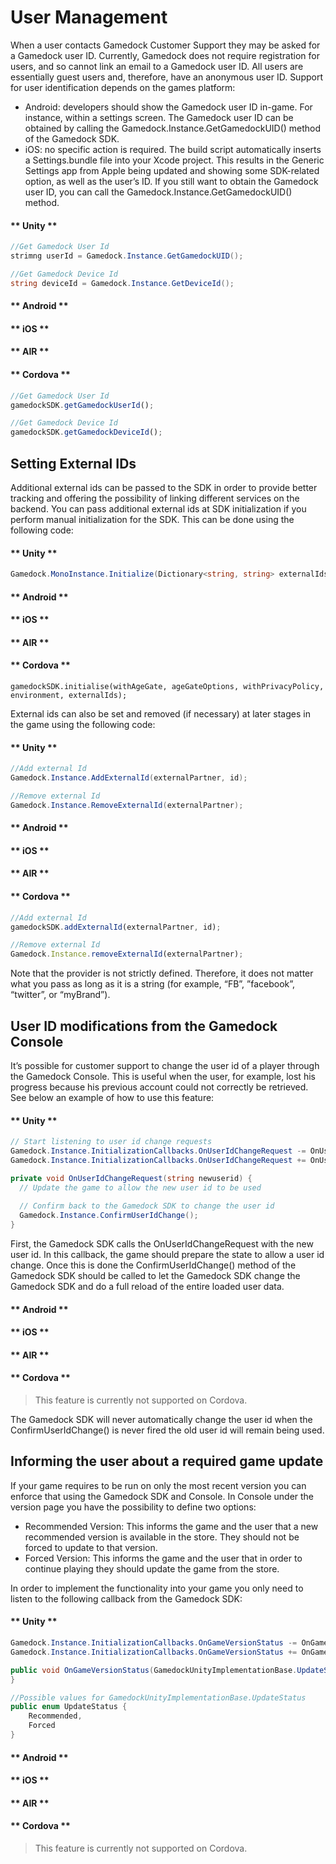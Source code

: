 # User Management

When a user contacts Gamedock Customer Support they may be asked for a Gamedock user ID. Currently, Gamedock does not require registration for users, and so cannot link an email to a Gamedock user ID. All users are essentially guest users and, therefore, have an anonymous user ID.
Support for user identification depends on the games platform:
* Android: developers should show the Gamedock user ID in-game. For instance, within a settings screen. The Gamedock user ID can be obtained by calling the Gamedock.Instance.GetGamedockUID() method of the Gamedock SDK.
* iOS: no specific action is required. The build script automatically inserts a Settings.bundle file into your Xcode project. This results in the Generic Settings app from Apple being updated and showing some SDK-related option, as well as the user’s ID. If you still want to obtain the Gamedock user ID, you can call the Gamedock.Instance.GetGamedockUID() method.

<!-- tabs:start -->

#### ** Unity **

~~~C#
//Get Gamedock User Id
strimng userId = Gamedock.Instance.GetGamedockUID();

//Get Gamedock Device Id
string deviceId = Gamedock.Instance.GetDeviceId();
~~~

#### ** Android **



#### ** iOS **



#### ** AIR **



#### ** Cordova **

~~~JavaScript
//Get Gamedock User Id
gamedockSDK.getGamedockUserId();

//Get Gamedock Device Id
gamedockSDK.getGamedockDeviceId();
~~~~

<!-- tabs:end -->



## Setting External IDs

Additional external ids can be passed to the SDK in order to provide better tracking and offering the possibility of linking different services on the backend. You can pass additional external ids at SDK initialization if you perform manual initialization for the SDK. This can be done using the following code:

<!-- tabs:start -->

#### ** Unity **

~~~C#
Gamedock.MonoInstance.Initialize(Dictionary<string, string> externalIds = null);
~~~

#### ** Android **



#### ** iOS **



#### ** AIR **



#### ** Cordova **

~~~JavScript
gamedockSDK.initialise(withAgeGate, ageGateOptions, withPrivacyPolicy, environment, externalIds);
~~~

<!-- tabs:end -->

External ids can also be set and removed (if necessary) at later stages in the game using the following code:

<!-- tabs:start -->

#### ** Unity **

~~~C#
//Add external Id
Gamedock.Instance.AddExternalId(externalPartner, id);

//Remove external Id
Gamedock.Instance.RemoveExternalId(externalPartner);
~~~

#### ** Android **



#### ** iOS **



#### ** AIR **



#### ** Cordova **

~~~JavaScript
//Add external Id
gamedockSDK.addExternalId(externalPartner, id);

//Remove external Id
Gamedock.Instance.removeExternalId(externalPartner);
~~~

<!-- tabs:end -->

Note that the provider is not strictly defined. Therefore, it does not matter what you pass as long as it is a string (for example, “FB”, ”facebook”, “twitter”, or “myBrand”).

## User ID modifications from the Gamedock Console

It’s possible for customer support to change the user id of a player through the Gamedock Console. This is useful when the user, for example, lost his progress because his previous account could not correctly be retrieved. See below an example of how to use this feature:

<!-- tabs:start -->

#### ** Unity **

~~~C#
// Start listening to user id change requests
Gamedock.Instance.InitializationCallbacks.OnUserIdChangeRequest -= OnUserIdChangeRequest;
Gamedock.Instance.InitializationCallbacks.OnUserIdChangeRequest += OnUserIdChangeRequest;

private void OnUserIdChangeRequest(string newuserid) {
  // Update the game to allow the new user id to be used
  
  // Confirm back to the Gamedock SDK to change the user id
  Gamedock.Instance.ConfirmUserIdChange();
}
~~~

First, the Gamedock SDK calls the OnUserIdChangeRequest with the new user id. In this callback, the game should prepare the state to allow a user id change. Once this is done the ConfirmUserIdChange() method of the Gamedock SDK should be called to let the Gamedock SDK change the Gamedock SDK and do a full reload of the entire loaded user data.

#### ** Android **



#### ** iOS **



#### ** AIR **



#### ** Cordova **

> This feature is currently not supported on Cordova.

<!-- tabs:end -->

The Gamedock SDK will never automatically change the user id when the ConfirmUserIdChange() is never fired the old user id will remain being used.

## Informing the user about a required game update

If your game requires to be run on only the most recent version you can enforce that using the Gamedock SDK and Console. In Console under the version page you have the possibility to define two options:
* Recommended Version: This informs the game and the user that a new recommended version is available in the store. They should not be forced to update to that version.
* Forced Version: This informs the game and the user that in order to continue playing they should update the game from the store.

In order to implement the functionality into your game you only need to listen to the following callback from the Gamedock SDK:

<!-- tabs:start -->

#### ** Unity **

~~~C#
Gamedock.Instance.InitializationCallbacks.OnGameVersionStatus -= OnGameVersionStatus;
Gamedock.Instance.InitializationCallbacks.OnGameVersionStatus += OnGameVersionStatus;

public void OnGameVersionStatus(GamedockUnityImplementationBase.UpdateStatus status) {
}

//Possible values for GamedockUnityImplementationBase.UpdateStatus
public enum UpdateStatus {
    Recommended,
    Forced
}
~~~

#### ** Android **



#### ** iOS **



#### ** AIR **



#### ** Cordova **

> This feature is currently not supported on Cordova.

<!-- tabs:end -->